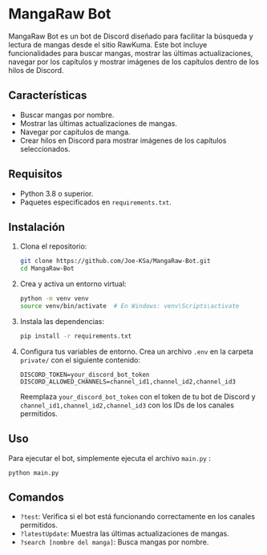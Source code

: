 # MangaRaw Bot

MangaRaw Bot es un bot de Discord diseñado para facilitar la búsqueda y lectura de mangas desde el sitio RawKuma. Este bot incluye funcionalidades para buscar mangas, mostrar las últimas actualizaciones, navegar por los capítulos y mostrar imágenes de los capítulos dentro de los hilos de Discord.

## Características

- Buscar mangas por nombre.
- Mostrar las últimas actualizaciones de mangas.
- Navegar por capítulos de manga.
- Crear hilos en Discord para mostrar imágenes de los capítulos seleccionados.

## Requisitos

- Python 3.8 o superior.
- Paquetes especificados en `requirements.txt`.

## Instalación

1. Clona el repositorio:

    ```bash
    git clone https://github.com/Joe-KSa/MangaRaw-Bot.git
    cd MangaRaw-Bot
    ```

2. Crea y activa un entorno virtual:

    ```bash
    python -m venv venv
    source venv/bin/activate  # En Windows: venv\Scripts\activate
    ```

3. Instala las dependencias:

    ```bash
    pip install -r requirements.txt
    ```

4. Configura tus variables de entorno. Crea un archivo `.env` en la carpeta `private/` con el siguiente contenido:

    ```env
    DISCORD_TOKEN=your_discord_bot_token
    DISCORD_ALLOWED_CHANNELS=channel_id1,channel_id2,channel_id3
    ```

    Reemplaza `your_discord_bot_token` con el token de tu bot de Discord y `channel_id1,channel_id2,channel_id3` con los IDs de los canales permitidos.    

## Uso

Para ejecutar el bot, simplemente ejecuta el archivo `main.py` :

    
    python main.py
    

## Comandos

- `?test`: Verifica si el bot está funcionando correctamente en los canales permitidos.
- `?latestUpdate`: Muestra las últimas actualizaciones de mangas.
- `?search [nombre del manga]`: Busca mangas por nombre.
